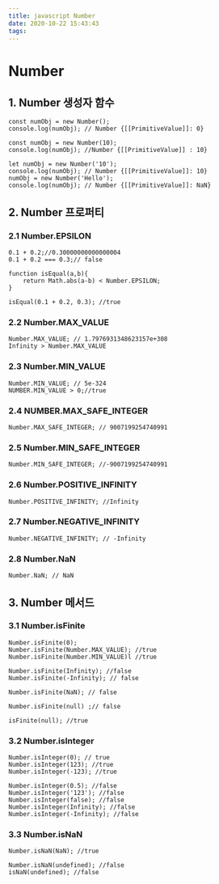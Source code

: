 ```yaml
---
title: javascript Number
date: 2020-10-22 15:43:43
tags:
---
```

# Number

## 1. Number 생성자 함수

```
const numObj = new Number();
console.log(numObj); // Number {[[PrimitiveValue]]: 0}
```

```
const numObj = new Number(10);
console.log(numObj); //Number {[[PrimitiveValue]] : 10}
```

```
let numObj = new Number('10');
console.log(numObj); // Number {[[PrimitiveValue]]: 10}
numObj = new Number('Hello');
console.log(numObj); // Number {[[PrimitiveValue]]: NaN}
```



## 2. Number 프로퍼티

### 2.1 Number.EPSILON

```
0.1 + 0.2;//0.30000000000000004
0.1 + 0.2 === 0.3;// false
```

```
function isEqual(a,b){
	return Math.abs(a-b) < Number.EPSILON;
}

isEqual(0.1 + 0.2, 0.3); //true
```



### 2.2 Number.MAX_VALUE

```
Number.MAX_VALUE; // 1.7976931348623157e+308
Infinity > Number.MAX_VALUE
```



### 2.3 Number.MIN_VALUE

```
Number.MIN_VALUE; // 5e-324
NUMBER.MIN_VALUE > 0;//true
```



### 2.4 NUMBER.MAX_SAFE_INTEGER

```
Number.MAX_SAFE_INTEGER; // 9007199254740991
```



### 2.5 Number.MIN_SAFE_INTEGER

```
Number.MIN_SAFE_INTEGER; //-9007199254740991
```



### 2.6 Number.POSITIVE_INFINITY

```
Number.POSITIVE_INFINITY; //Infinity
```



### 2.7 Number.NEGATIVE_INFINITY

```
Number.NEGATIVE_INFINITY; // -Infinity
```



### 2.8 Number.NaN

```
Number.NaN; // NaN
```



## 3. Number 메서드

### 3.1 Number.isFinite

```
Number.isFinite(0);
Number.isFinite(Number.MAX_VALUE); //true
Number.isFinite(Number.MIN_VALUE)l //true

Number.isFinite(Infinity); //false
Number.isFinite(-Infinity); // false
```

```
Number.isFinite(NaN); // false
```

```
Number.isFinite(null) ;// false

isFinite(null); //true
```



### 3.2 Number.isInteger

```
Number.isInteger(0); // true
Number.isInteger(123); //true
Number.isInteger(-123); //true

Number.isInteger(0.5); //false
Number.isInteger('123'); //false
Number.isInteger(false); //false
Number.isInteger(Infinity); //false
Number.isInteger(-Infinity); //false
```



### 3.3 Number.isNaN

```
Number.isNaN(NaN); //true
```

```
Number.isNaN(undefined); //false
isNaN(undefined); //false
```

